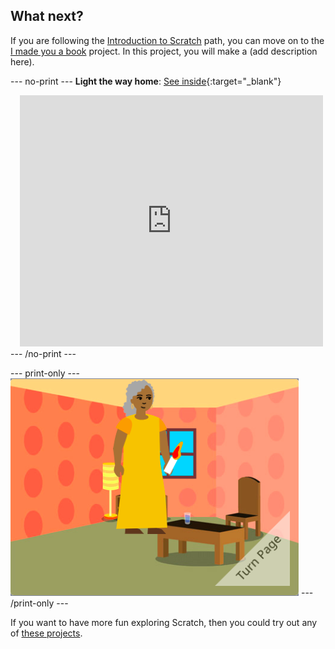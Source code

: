 ## What next?

If you are following the [Introduction to Scratch](https://projects.raspberrypi.org/en/pathway/scratch-intro) path, you can move on to the [I made you a book](https://projects.raspberrypi.org/en/projects/i-made-you-a-book) project. In this project, you will make a (add description here).


--- no-print ---
**Light the way home**: [See inside](https://scratch.mit.edu/projects/499860786/editor){:target="_blank"}
<div class="scratch-preview" style="margin-left: 15px;">
  <iframe allowtransparency="true" width="485" height="402" src="https://scratch.mit.edu/projects/embed/499860786/?autostart=false" frameborder="0"></iframe>
</div>
--- /no-print ---

--- print-only ---
![I made you a book cover](images/book-cover.png)
--- /print-only ---

If you want to have more fun exploring Scratch, then you could try out any of [these projects](https://projects.raspberrypi.org/en/projects?software%5B%5D=scratch&curriculum%5B%5D=%201).


